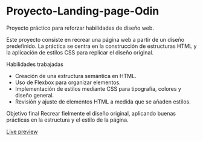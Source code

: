 # Proyecto-Landing-page-Odin

Proyecto práctico para reforzar habilidades de diseño web.

Este proyecto consiste en recrear una página web a partir de un diseño predefinido. La práctica se centra en la construcción de estructuras HTML y la aplicación de estilos CSS para replicar el diseño original.

Habilidades trabajadas

- Creación de una estructura semántica en HTML.
- Uso de Flexbox para organizar elementos.
- Implementación de estilos mediante CSS para tipografía, colores y diseño general.
- Revisión y ajuste de elementos HTML a medida que se añaden estilos.

Objetivo final
Recrear fielmente el diseño original, aplicando buenas prácticas en la estructura y el estilo de la página.

[Live preview](https://jrodriguezcreativo.github.io/Proyecto-Landing-page-Odin/)
